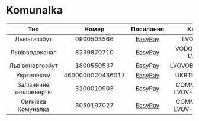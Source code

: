 # Komunalka

| Тип					  | Номер			 | Посилання															   | Ключ                 |
|:-----------------------:|:----------------:|:-----------------------------------------------------------------------:|:--------------------:|
| Львівгаззбут			  | 0900503566	     | [EasyPay](https://easypay.ua/catalog/utility/lvov/lvovgaz)              | LVOVGAZ              |
| Львівводоканал		  | 8239870710	     | [EasyPay](https://easypay.ua/catalog/utility/lvov/vodokanal-lvov)       | VODOKANAL-LVOV       |
| Львівенергозбут		  | 1800550537	     | [EasyPay](https://easypay.ua/catalog/utility/lvov/lvovoblenergo)        | LVOVOBLENERGO        |
| Укртелеком			  | 4600000020436017 | [EasyPay](https://easypay.ua/catalog/mobile/ukrtelecom)                 | UKRTELECOM           |
| Залізничне теплоенергія | 3200010903	     | [EasyPay](https://easypay.ua/catalog/utility/lvov/communal-lvov-merger) | COMMUNAL-LVOV-MERGER |
| Сигнівка Комуналка	  | 3050197027	     | [EasyPay](https://easypay.ua/catalog/utility/lvov/communal-lvov-merger) | COMMUNAL-LVOV-MERGER |


<script>

function getInitData() {
	return fetch("https://api.easypay.ua/api/system/createPage", {
		"headers": {
			"accept": "application/json, text/plain, */*",
			"appid": "e18ecdba-b592-4cba-bb3b-48486b0bfe49",
			"content-type": "application/json; charset=UTF-8",
			"partnerkey": "easypay-v2",
		},
		"body": null,
		"method": "POST",
	}).then(res => res.json());
}

async function getServiceData(initData, serviceKey, accountNumber) {
	const json = await fetch("https://api.easypay.ua/api/genericCommunalFlow/check", {
		"headers": {
			"accept":"application/json, text/plain, */*",
			// "appid":"e18ecdba-b592-4cba-bb3b-48486b0bfe49",
			"appid": initData.appId,
			"content-type":"application/json; charset=UTF-8",
			// "pageid":"5e550c19-5618-4821-a46e-4282b71bacb1",
			"pageid": initData.pageId,
			"partnerkey":"easypay-v2",
		},
		"body": JSON.stringify({
			"fields": [
				{
					"fieldName": "Account",
					"fieldValue": accountNumber
				}
			],
			"serviceKey":serviceKey,
			"amount":null,
			"multyCheckPaymentStepIndex":0,
		}),
		"method":"POST",
	}).then(res => res.json());

	return {
		accountInfo: json.accountInfo,
		products: json.products,
	}
}


getInitData().then(async (initData) => {
	const table = document.querySelector('table');

	getServiceData(initData, "LVOVGAZ", "0900503566").then(console.log);
	getServiceData(initData, "VODOKANAL-LVOV", "8239870710").then(console.log);
	getServiceData(initData, "LVOVOBLENERGO", "1800550537").then(console.log);
})

</script>
